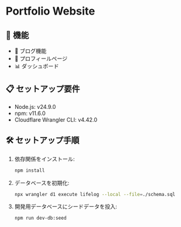 # Portfolio Website

## 🚀 機能

- 📝 ブログ機能
- 👤 プロフィールページ
- 📊 ダッシュボード

## 📋 セットアップ要件
- Node.js: v24.9.0
- npm: v11.6.0
- Cloudflare Wrangler CLI: v4.42.0

## 🛠️ セットアップ手順

1. 依存関係をインストール:
   ```bash
   npm install
   ```

2. データベースを初期化:
   ```bash
   npx wrangler d1 execute lifelog --local --file=./schema.sql
   ```

3. 開発用データベースにシードデータを投入:
   ```bash
   npm run dev-db:seed
   ```
